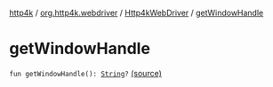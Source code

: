 [http4k](../../index.md) / [org.http4k.webdriver](../index.md) / [Http4kWebDriver](index.md) / [getWindowHandle](./get-window-handle.md)

# getWindowHandle

`fun getWindowHandle(): `[`String`](https://kotlinlang.org/api/latest/jvm/stdlib/kotlin/-string/index.html)`?` [(source)](https://github.com/http4k/http4k/blob/master/http4k-testing-webdriver/src/main/kotlin/org/http4k/webdriver/Http4kWebDriver.kt#L95)